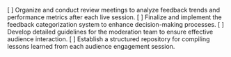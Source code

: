 [ ] Organize and conduct review meetings to analyze feedback trends and performance metrics after each live session.
[ ] Finalize and implement the feedback categorization system to enhance decision-making processes.
[ ] Develop detailed guidelines for the moderation team to ensure effective audience interaction.
[ ] Establish a structured repository for compiling lessons learned from each audience engagement session.